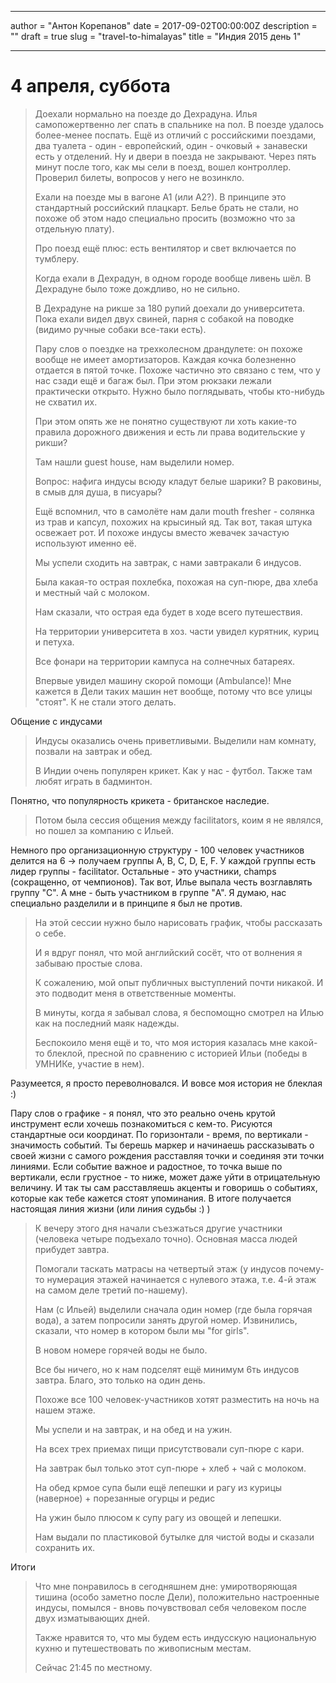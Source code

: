 

------

author = "Антон Корепанов"
date = 2017-09-02T00:00:00Z
description = ""
draft = true
slug = "travel-to-himalayas"
title = "Индия 2015 день 1"

------

# 4 апреля, суббота

> Доехали нормально на поезде до Дехрадуна. Илья самопожертвенно лег спать в спальнике на пол. В поезде удалось более-менее поспать. Ещё из отличий с российскими поездами, два туалета - один - европейский, один - очковый + занавески есть у отделений. Ну и двери в поезда не закрывают. Через пять минут после того, как мы сели в поезд, вошел контроллер. Проверил билеты, вопросов у него не возинкло.
>
> Ехали на поезде мы в вагоне A1 (или A2?). В принципе это стандартный российский плацкарт. Белье брать не стали, но похоже об этом надо специально просить (возможно что за отдельную плату).
>
> Про поезд ещё плюс: есть вентилятор и свет включается по тумблеру.
>
> Когда ехали в Дехрадун, в одном городе вообще ливень шёл. В Дехрадуне было тоже дождливо, но не сильно.
>
> В Дехрадуне на рикше за 180 рупий доехали до университета. Пока ехали видел двух свиней, парня с собакой на поводке (видимо ручные собаки все-таки есть).
>
> Пару слов о поездке на трехколесном драндулете: он похоже вообще не имеет амортизаторов. Каждая кочка болезненно отдается в пятой точке. Похоже частично это связано с тем, что у нас сзади ещё и багаж был. При этом рюкзаки лежали практически открыто. Нужно было поглядывать, чтобы кто-нибудь не схватил их.
>
> При этом опять же не понятно существуют ли хоть какие-то правила дорожного движения и есть ли права водительские у рикши?
>
> Там нашли guest house, нам выделили номер.
>
> Вопрос: нафига индусы всюду кладут белые шарики? В раковины, в смыв для душа, в писуары?
>
> Ещё вспомнил, что в самолёте нам дали mouth fresher - солянка из трав и капсул, похожих на крысиный яд. Так вот, такая штука освежает рот. И похоже индусы вместо жевачек зачастую используют именно её.
>
> Мы успели сходить на завтрак, с нами завтракали 6 индусов.
>
> Была какая-то острая похлебка, похожая на суп-пюре, два хлеба и местный чай с молоком.
>
> Нам сказали, что острая еда будет в ходе всего путешествия.
>
> На территории университета в хоз. части увидел курятник, куриц и петуха.
>
> Все фонари на территории кампуса на солнечных батареях.
>
> Впервые увидел машину скорой помощи (Ambulance)! Мне кажется в Дели таких машин нет вообще, потому что все улицы "стоят". К не стали этого делать.

Общение с индусами

> Индусы оказались очень приветливыми. Выделили нам комнату, позвали на завтрак и обед.
>
> В Индии очень популярен крикет. Как у нас - футбол. Также там любят играть в бадминтон.

Понятно, что популярность крикета - британское наследие.

> Потом была сессия общения между facilitators, коим я не являлся, но пошел за компанию с Ильей.

Немного про организационную структуру - 100 человек участников делится на 6  -> получаем группы A, B, C, D, E, F. У каждой группы есть лидер группы - facilitator. Остальные - это участники, champs (сокращенно, от чемпионов). Так вот, Илье выпала честь возглавлять группу "C". А мне - быть участником в группе "A". Я думаю, нас специально разделили и в принципе я был не против.

> На этой сессии нужно было нарисовать график, чтобы рассказать о себе.
>
> И я вдруг понял, что мой английский сосёт, что от волнения я забываю простые слова.
>
> К сожалению, мой опыт публичных выступлений почти никакой. И это подводит меня в ответственные моменты.
>
> В минуты, когда я забывал слова, я беспомощно смотрел на Илью как на последний маяк надежды.
>
> Беспокоило меня ещё и то, что моя история казалась мне какой-то блеклой, пресной по сравнению с историей Ильи (победы в УМНИКе, участие в нем). 

Разумеется, я просто переволновался. И вовсе моя история не блеклая :)

Пару слов о графике - я понял, что это реально очень крутой инструмент если хочешь познакомиться с кем-то. Рисуются стандартные оси координат. По горизонтали - время, по вертикали - значимость событий. Ты берешь маркер и начинаешь рассказывать о своей жизни с самого рождения расставляя точки и соединяя эти точки линиями. Если событие важное и радостное, то точка выше по вертикали, если грустное - то ниже, может даже уйти в отрицательную величину. И так ты сам расставляешь акценты и говоришь о событиях, которые как тебе кажется стоят упоминания. В итоге получается настоящая линия жизни (или линия судьбы :) )

> К вечеру этого дня начали съезжаться другие участники (человека четыре подъехало точно). Основная масса людей прибудет завтра.
>
> Помогали таскать матрасы на четвертый этаж (у индусов почему-то нумерация этажей начинается с нулевого этажа, т.е. 4-й этаж на самом деле третий по-нашему).
>
> Нам (с Ильей) выделили сначала один номер (где была горячая вода), а затем попросили занять другой номер. Извинились, сказали, что номер в котором были мы "for girls".
>
> В новом номере горячей воды не было.
>
> Все бы ничего, но к нам подселят ещё минимум 6ть индусов завтра. Благо, это только на один день.
>
> Похоже все 100 человек-участников хотят разместить на ночь на нашем этаже.
>
> Мы успели и на завтрак, и на обед и на ужин.
>
> На всех трех приемах пищи присутствовали суп-пюре с кари.
>
> На завтрак был только этот суп-пюре + хлеб + чай с молоком.
>
> На обед крмое супа были ещё лепешки и рагу из курицы (наверное) + порезанные огурцы и редис
>
> На ужин было плюсом к супу рагу из овощей и лепешки.
>
> Нам выдали по пластиковой бутылке для чистой воды и сказали сохранить их.

Итоги

> Что мне понравилось в сегодняшнем дне: умиротворяющая тишина (особо заметно после Дели), положительно настроенные индусы, помылся - вновь почувствовал себя человеком после двух изматывающих дней. 
>
> Также нравится то, что мы будем есть индусскую национальную кухню и путешествовать по живописным местам.
>
> Сейчас 21:45 по местному.